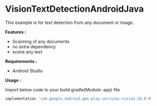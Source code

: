 # VisionTextDetectionAndroidJava
This example is for text detection from any document or image.

<b>Features : </b>

- Scanning of any documents
- no extra dependency
- scene any text

<b>Requirements : </b>
- Android Studio

<b>Usage :</b>

Import below code to your build.gradle(Module: app) file
```gradle
implementation 'com.google.android.gms:play-services-vision:18.0.0'
```
    

